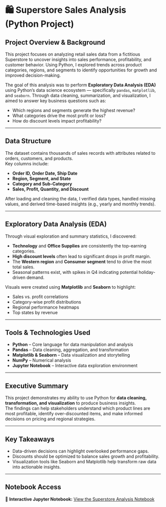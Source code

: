 # 🛍️ Superstore Sales Analysis (Python Project)

## Project Overview & Background

This project focuses on analyzing retail sales data from a fictitious Superstore to uncover insights into sales performance, profitability, and customer behavior. Using Python, I explored trends across product categories, regions, and segments to identify opportunities for growth and improved decision-making.

The goal of this analysis was to perform **Exploratory Data Analysis (EDA)** using Python’s data science ecosystem — specifically `pandas`, `matplotlib`, and `seaborn`. Through data cleaning, summarization, and visualization, I aimed to answer key business questions such as:
- Which regions and segments generate the highest revenue?
- What categories drive the most profit or loss?
- How do discount levels impact profitability?

---

## Data Structure

The dataset contains thousands of sales records with attributes related to orders, customers, and products.  
Key columns include:
- **Order ID, Order Date, Ship Date**
- **Region, Segment, and State**
- **Category and Sub-Category**
- **Sales, Profit, Quantity, and Discount**

After loading and cleaning the data, I verified data types, handled missing values, and derived time-based insights (e.g., yearly and monthly trends).

---

## Exploratory Data Analysis (EDA)

Through visual exploration and summary statistics, I discovered:
- **Technology** and **Office Supplies** are consistently the top-earning categories.  
- **High discount levels** often lead to significant drops in profit margin.  
- The **Western region** and **Consumer segment** tend to drive the most total sales.  
- Seasonal patterns exist, with spikes in Q4 indicating potential holiday-driven demand.

Visuals were created using **Matplotlib** and **Seaborn** to highlight:
- Sales vs. profit correlations  
- Category-wise profit distributions  
- Regional performance heatmaps  
- Top states by revenue  

---

## Tools & Technologies Used
- **Python** – Core language for data manipulation and analysis  
- **Pandas** – Data cleaning, aggregation, and transformation  
- **Matplotlib & Seaborn** – Data visualization and storytelling  
- **NumPy** – Numerical analysis  
- **Jupyter Notebook** – Interactive data exploration environment  

---

## Executive Summary

This project demonstrates my ability to use Python for **data cleaning, transformation, and visualization** to produce business insights.  
The findings can help stakeholders understand which product lines are most profitable, identify over-discounted items, and make informed decisions on pricing and regional strategies.

---

## Key Takeaways
- Data-driven decisions can highlight overlooked performance gaps.  
- Discounts should be optimized to balance sales growth and profitability.  
- Visualization tools like Seaborn and Matplotlib help transform raw data into actionable insights.

---

## Notebook Access
📓 **Interactive Jupyter Notebook:** [View the Superstore Analysis Notebook](Super%20Store%20Analysis/Super_Store_Analysis_Project.ipynb)


